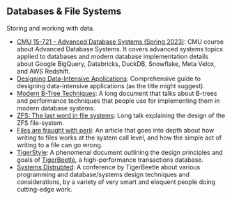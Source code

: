 
## Databases & File Systems

Storing and working with data. 

- [CMU 15-721 - Advanced Database Systems (Spring 2023)](https://www.youtube.com/playlist?list=PLSE8ODhjZXjYzlLMbX3cR0sxWnRM7CLFn): CMU course about Advanced Database Systems. It covers advanced systems topics applied to databases and modern database implementation details about Google BigQuery, Databricks, DuckDB, Snowflake, Meta Velox, and AWS Redshift.
- [Designing Data-Intensive Applications](https://www.amazon.com/Designing-Data-Intensive-Applications-Reliable-Maintainable/dp/1449373321): Comprehensive guide to designing data-intensive applications (as the title might suggest).
- [Modern B-Tree Techniques](https://w6113.github.io/files/papers/btreesurvey-graefe.pdf): A long document that talks about B-trees and performance techniques that people use for implementing them in modern database systems.
- [ZFS: The last word in file systems](https://www.youtube.com/watch?v=aTXKxpL_0OI&list=PL5AD0E43959919807): Long talk explaining the design of the ZFS file-system.
- [Files are fraught with peril](https://danluu.com/deconstruct-files/): An article that goes into depth about how writing to files works at the system call level, and how the simple act of writing to a file can go wrong.
- [TigerStyle](https://github.com/tigerbeetle/tigerbeetle/blob/main/docs/TIGER_STYLE.md): A phenomenal document outlining the design principles and goals of [TigerBeetle](https://tigerbeetle.com), a high-performance transactions database.
- [Systems Distrubted](https://www.youtube.com/playlist?list=PL9eL-xg48OM09LwyjF_cXwoJHHngXMPxJ): A conference by TigerBeetle about various programming and database/systems design techniques and considerations, by a variety of very smart and eloquent people doing cutting-edge work.
